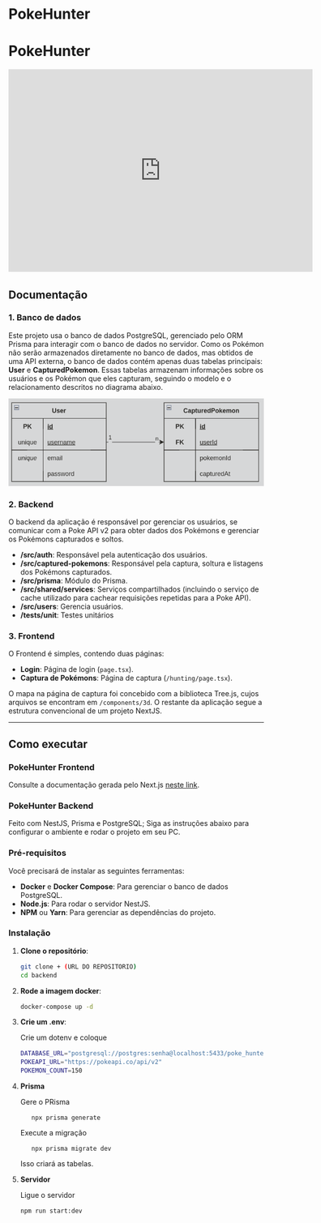 # PokeHunter

# PokeHunter


<iframe width="600" height="400" src="https://www.youtube.com/embed/bGICKQ3RonE?showinfo=0&rel=0&modestbranding=1&fs=1" frameborder="0" allow="fullscreen"></iframe>

## Documentação

### 1. Banco de dados

Este projeto usa o banco de dados PostgreSQL, gerenciado pelo ORM Prisma para interagir com o banco de dados no servidor. Como os Pokémon não serão armazenados diretamente no banco de dados, mas obtidos de uma API externa, o banco de dados contém apenas duas tabelas principais: **User** e **CapturedPokemon**. Essas tabelas armazenam informações sobre os usuários e os Pokémon que eles capturam, seguindo o modelo e o relacionamento descritos no diagrama abaixo.

![ER Diagram](database.png)

### 2. Backend

O backend da aplicação é responsável por gerenciar os usuários, se comunicar com a Poke API v2 para obter dados dos Pokémons e gerenciar os Pokémons capturados e soltos.

- **/src/auth**: Responsável pela autenticação dos usuários.
- **/src/captured-pokemons**: Responsável pela captura, soltura e listagens dos Pokémons capturados.
- **/src/prisma**: Módulo do Prisma.
- **/src/shared/services**: Serviços compartilhados (incluindo o serviço de cache utilizado para cachear requisições repetidas para a Poke API).
- **/src/users**: Gerencia usuários.
- **/tests/unit**: Testes unitários

### 3. Frontend

O Frontend é simples, contendo duas páginas:

- **Login**: Página de login (`page.tsx`).
- **Captura de Pokémons**: Página de captura (`/hunting/page.tsx`).

O mapa na página de captura foi concebido com a biblioteca Tree.js, cujos arquivos se encontram em `/components/3d`. O restante da aplicação segue a estrutura convencional de um projeto NextJS.

---

## Como executar 


### PokeHunter Frontend

Consulte a documentação gerada pelo Next.js [neste link](./frontend/README.md).


### PokeHunter Backend

Feito com NestJS, Prisma e PostgreSQL; Siga as instruções abaixo para configurar o ambiente e rodar o projeto em seu PC.

### Pré-requisitos

Você precisará de instalar as seguintes ferramentas:

- **Docker** e **Docker Compose**: Para gerenciar o banco de dados PostgreSQL.
- **Node.js**: Para rodar o servidor NestJS.
- **NPM** ou **Yarn**: Para gerenciar as dependências do projeto.

### Instalação

1. **Clone o repositório**:

   ```bash
   git clone + (URL DO REPOSITORIO)
   cd backend
   ```
2. **Rode a imagem docker**:
   
   ```bash
   docker-compose up -d
   ```
3. **Crie um .env**:

   Crie um dotenv e coloque
   ```bash
   DATABASE_URL="postgresql://postgres:senha@localhost:5433/poke_hunter?schema=public"
   POKEAPI_URL="https://pokeapi.co/api/v2"
   POKEMON_COUNT=150
   ```
4. **Prisma**

   Gere o PRisma
   ```
      npx prisma generate
   ```

   Execute a migração
   ```
      npx prisma migrate dev
   ```

   Isso criará as tabelas.

5. **Servidor**
   
   Ligue o servidor
   ```bash
   npm run start:dev
   ```